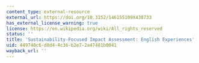 ```yaml
---
content_type: external-resource
external_url: https://doi.org/10.3152/146155109X438733
has_external_license_warning: true
license: https://en.wikipedia.org/wiki/All_rights_reserved
status: ''
title: 'Sustainability-Focused Impact Assessment: English Experiences'
uid: 449740c6-d8d4-4c36-b2e7-2a47481b0041
wayback_url: ''
---
```

